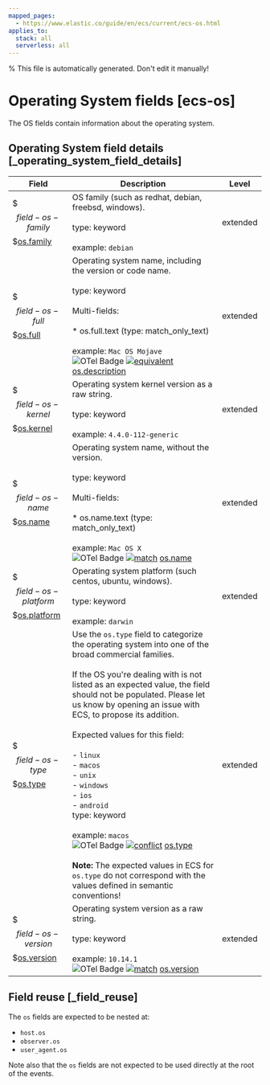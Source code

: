 ```yaml
---
mapped_pages:
  - https://www.elastic.co/guide/en/ecs/current/ecs-os.html
applies_to:
  stack: all
  serverless: all
---
```

% This file is automatically generated. Don't edit it manually!

# Operating System fields [ecs-os]

The OS fields contain information about the operating system.

## Operating System field details [_operating_system_field_details]

| Field | Description | Level |
| --- | --- | --- |
| $$$field-os-family$$$[os.family](#field-os-family) | OS family (such as redhat, debian, freebsd, windows).<br><br>type: keyword<br><br>example: `debian`<br> | extended |
| $$$field-os-full$$$[os.full](#field-os-full) | Operating system name, including the version or code name.<br><br>type: keyword<br><br>Multi-fields:<br><br>* os.full.text (type: match_only_text)<br><br>example: `Mac OS Mojave`<br>![OTel Badge](https://img.shields.io/badge/OpenTelemetry-4a5ca6?style=flat&logo=opentelemetry) [![equivalent](https://img.shields.io/badge/equivalent-1ba9f5?style=flat)](/reference/ecs-opentelemetry.md#ecs-opentelemetry-relation) [os.description](https://opentelemetry.io/docs/specs/semconv/attributes-registry/os/#os-description) | extended |
| $$$field-os-kernel$$$[os.kernel](#field-os-kernel) | Operating system kernel version as a raw string.<br><br>type: keyword<br><br>example: `4.4.0-112-generic`<br> | extended |
| $$$field-os-name$$$[os.name](#field-os-name) | Operating system name, without the version.<br><br>type: keyword<br><br>Multi-fields:<br><br>* os.name.text (type: match_only_text)<br><br>example: `Mac OS X`<br>![OTel Badge](https://img.shields.io/badge/OpenTelemetry-4a5ca6?style=flat&logo=opentelemetry) [![match](https://img.shields.io/badge/match-93c93e?style=flat)](/reference/ecs-opentelemetry.md#ecs-opentelemetry-relation) [os.name](https://opentelemetry.io/docs/specs/semconv/attributes-registry/os/#os-name) | extended |
| $$$field-os-platform$$$[os.platform](#field-os-platform) | Operating system platform (such centos, ubuntu, windows).<br><br>type: keyword<br><br>example: `darwin`<br> | extended |
| $$$field-os-type$$$[os.type](#field-os-type) | Use the `os.type` field to categorize the operating system into one of the broad commercial families.<br><br>If the OS you're dealing with is not listed as an expected value, the field should not be populated. Please let us know by opening an issue with ECS, to propose its addition.<br><br>Expected values for this field:<br><br>- `linux`<br>- `macos`<br>- `unix`<br>- `windows`<br>- `ios`<br>- `android`<br>type: keyword<br><br>example: `macos`<br>![OTel Badge](https://img.shields.io/badge/OpenTelemetry-4a5ca6?style=flat&logo=opentelemetry) [![conflict](https://img.shields.io/badge/conflict-910000?style=flat)](/reference/ecs-opentelemetry.md#ecs-opentelemetry-relation) [os.type](https://opentelemetry.io/docs/specs/semconv/attributes-registry/os/#os-type)<br><br>**Note:** The expected values in ECS for `os.type` do not correspond with the values defined in semantic conventions! | extended |
| $$$field-os-version$$$[os.version](#field-os-version) | Operating system version as a raw string.<br><br>type: keyword<br><br>example: `10.14.1`<br>![OTel Badge](https://img.shields.io/badge/OpenTelemetry-4a5ca6?style=flat&logo=opentelemetry) [![match](https://img.shields.io/badge/match-93c93e?style=flat)](/reference/ecs-opentelemetry.md#ecs-opentelemetry-relation) [os.version](https://opentelemetry.io/docs/specs/semconv/attributes-registry/os/#os-version) | extended |

## Field reuse [_field_reuse]

The `os` fields are expected to be nested at:

* `host.os`
* `observer.os`
* `user_agent.os`

Note also that the `os` fields are not expected to be used directly at the root of the events.
